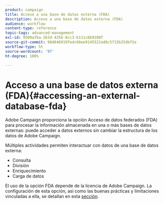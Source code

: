 ```yaml
---
product: campaign
title: Acceso a una base de datos externa (FDA)
description: Acceso a una base de datos externa (FDA)
audience: workflow
content-type: reference
topic-tags: advanced-management
exl-id: 9500a7ba-263d-425b-8cc3-b111c6b9108f
source-git-commit: 98d646919fedc66ee9145522ad0c5f15b25dbf2e
workflow-type: ht
source-wordcount: '97'
ht-degree: 100%

---
```


# Acceso a una base de datos externa (FDA){#accessing-an-external-database-fda}

Adobe Campaign proporciona la opción Acceso de datos federados (FDA) para procesar la información almacenada en una o más bases de datos externas: puede acceder a datos externos sin cambiar la estructura de los datos de Adobe Campaign.

Múltiples actividades permiten interactuar con datos de una base de datos externa:

* Consulta
* División
* Enriquecimiento
* Carga de datos

El uso de la opción FDA depende de la licencia de Adobe Campaign. La configuración de esta opción, así como las buenas prácticas y limitaciones vinculadas a ella, se detallan en esta [sección](../../installation/using/about-fda.md).
